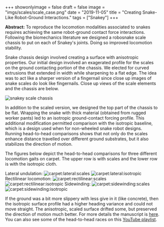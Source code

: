 +++
showonlyimage = false
draft = false
image = "imgs/scales/scale_case.png"
date  = "2019-11-05"
title = "Creating Snake-Like Robot-Ground Interactions."
tags  = ["Snakey"]
+++

**Abstract:** To reproduce the locomotion modalities associated to snakes
requires achieving the same robot-ground contact force interactions.
Following the biomechanics literature we designed a robosnake scale
chassis to put on each of Snakey's joints. Doing so improved locomotion
stability.
<!--more-->

Snake chassis design involved creating a surface with anisotropic
properties. Our initial design involved an exagerated profile for the
scales on the ground contacting portion of the chassis. We elected for
curved extrusions that extended in width while sharpening to a flat
edge. The idea was to act like a sharper version of a fingernail since
close up images of snake scales do look like fingernails.  Close up
views of the scale elements and the chassis are below.

![snakey scale chassis][1]

In addition to the scaled version, we designed the top part of the
chassis to be flat. Wrapping the snake with thick material (obtained
from rugged worker pants) led to an isotropic ground-contact forcing
profile.  This additional modification permitted comparison with the
isotropic baseline, which is a design used when for non-wheeled snake 
robot designs.  Running head-to-head comparisons shows that not only do
the scales enhance distance travelled over different ground substrates,
but it also stabilizes the direction of motion.

The figures below depict the head-to-head comparisons for three
different locomotion gaits on carpet. The upper row is with scales and
the lower row is with the isotropic cloth.

Lateral undulation:
![carpet:lateral:scales][2]
![carpet:lateral:isotropic][3]
Rectilinear locomotion:
![carpet:rectilinear:scales][4]
![carpet:rectilinear:isotropic][5]
Sidewinding:
![carpet:sidewinding:scales][6]
![carpet:sidewinding:isotropic][7]

If the ground was a bit more slippery with less give in it (like
concrete), then the isotropic surface profile had a higher heading
variance and could not move straight. The anisotropic, scaled surface
drifted some, but preserved the direction of motion much better.
For more details the manuscript is
[here](https://doi.org/10.1017/S0263574718001522).   You can also see
some of the head-to-head races on this [YouTube
playlist](https://www.youtube.com/playlist?list=PLWPjf-IY-3dFOkjEfQgY5STX5Bm1tJogE).


[1]: /BioLoco/public/imgs/scales/snakey_cad_design_all.png
[2]: /BioLoco/public/imgs/scales/carpet/tiled_image_lateral_undulation_anisotropic_natural.png
[3]: /BioLoco/public/imgs/scales/carpet/tiled_image_lateral_undulation_isotropic_natural.png
[4]: /BioLoco/public/imgs/scales/carpet/tiled_image_rectilinear_anisotropic_natural.png
[5]: /BioLoco/public/imgs/scales/carpet/tiled_image_rectilinear_isotropic_natural.png
[6]: /BioLoco/public/imgs/scales/carpet/tiled_image_sidewinding_anisotropic_natural.png
[7]: /BioLoco/public/imgs/scales/carpet/tiled_image_sidewinding_isotropic_natural.png

